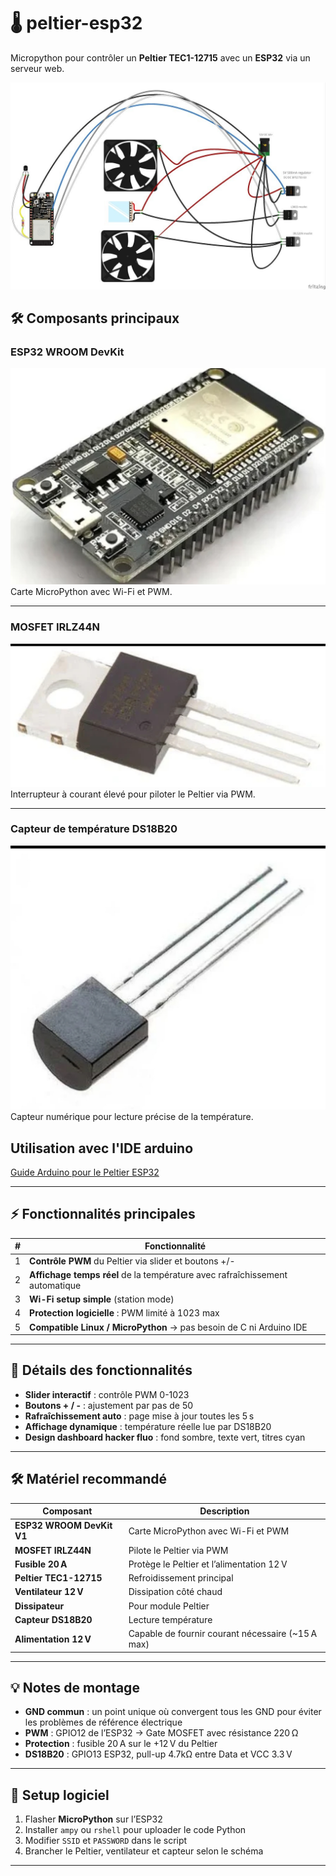 # 🌡️ peltier-esp32
Micropython pour contrôler un **Peltier TEC1-12715** avec un **ESP32** via un serveur web.


![peltier module avec esp32](https://raw.githubusercontent.com/tucommenceapousser/peltier-esp32/main/images/peltier.png)
## 🛠️ Composants principaux

### ESP32 WROOM DevKit
![ESP32 WROOM](https://raw.githubusercontent.com/tucommenceapousser/peltier-esp32/main/images/Screenshot_2025-10-04-12-35-10-429_com.openai.chatgpt-edit.jpg)
Carte MicroPython avec Wi-Fi et PWM.

---

### MOSFET IRLZ44N
![MOSFET IRLZ44N](https://raw.githubusercontent.com/tucommenceapousser/peltier-esp32/main/images/Screenshot_2025-10-04-12-35-41-055_com.openai.chatgpt-edit.jpg)
Interrupteur à courant élevé pour piloter le Peltier via PWM.

---

### Capteur de température DS18B20
![DS18B20](https://raw.githubusercontent.com/tucommenceapousser/peltier-esp32/main/images/Screenshot_2025-10-04-12-34-39-385_com.openai.chatgpt-edit.jpg)
Capteur numérique pour lecture précise de la température.

## Utilisation avec l'IDE arduino

[Guide Arduino pour le Peltier ESP32](https://github.com/tucommenceapousser/peltier-esp32/blob/main/arduino.md)

---

## ⚡ Fonctionnalités principales

| # | Fonctionnalité |
|---|----------------|
| 1 | **Contrôle PWM** du Peltier via slider et boutons +/- |
| 2 | **Affichage temps réel** de la température avec rafraîchissement automatique |
| 3 | **Wi-Fi setup simple** (station mode) |
| 4 | **Protection logicielle** : PWM limité à 1023 max |
| 5 | **Compatible Linux / MicroPython** → pas besoin de C ni Arduino IDE |

---

## 🔹 Détails des fonctionnalités

- **Slider interactif** : contrôle PWM 0-1023  
- **Boutons + / -** : ajustement par pas de 50  
- **Rafraîchissement auto** : page mise à jour toutes les 5 s  
- **Affichage dynamique** : température réelle lue par DS18B20  
- **Design dashboard hacker fluo** : fond sombre, texte vert, titres cyan  

---

## 🛠️ Matériel recommandé

| Composant | Description |
|-----------|-------------|
| **ESP32 WROOM DevKit V1** | Carte MicroPython avec Wi-Fi et PWM |
| **MOSFET IRLZ44N** | Pilote le Peltier via PWM |
| **Fusible 20 A** | Protège le Peltier et l’alimentation 12 V |
| **Peltier TEC1-12715** | Refroidissement principal |
| **Ventilateur 12 V** | Dissipation côté chaud |
| **Dissipateur** | Pour module Peltier |
| **Capteur DS18B20** | Lecture température |
| **Alimentation 12 V** | Capable de fournir courant nécessaire (~15 A max) |

---

## 💡 Notes de montage

- **GND commun** : un point unique où convergent tous les GND pour éviter les problèmes de référence électrique
- **PWM** : GPIO12 de l’ESP32 → Gate MOSFET avec résistance 220 Ω
- **Protection** : fusible 20 A sur le +12 V du Peltier
- **DS18B20** : GPIO13 ESP32, pull-up 4.7kΩ entre Data et VCC 3.3 V

---

## 🚀 Setup logiciel

1. Flasher **MicroPython** sur l’ESP32
2. Installer `ampy` ou `rshell` pour uploader le code Python
3. Modifier `SSID` et `PASSWORD` dans le script
4. Brancher le Peltier, ventilateur et capteur selon le schéma

---
